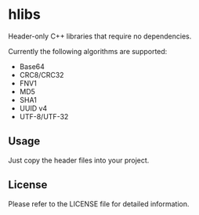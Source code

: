 # hlibs
Header-only C++ libraries that require no dependencies.

Currently the following algorithms are supported:
* Base64
* CRC8/CRC32
* FNV1
* MD5
* SHA1
* UUID v4
* UTF-8/UTF-32

## Usage

Just copy the header files into your project.

## License

Please refer to the LICENSE file for detailed information.
